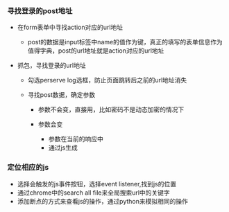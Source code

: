 ### 寻找登录的post地址

- 在form表单中寻找action对应的url地址

  - post的数据是input标签中name的值作为键，真正的填写的表单信息作为值得字典，post的url地址就是action对应的url地址

- 抓包，寻找登录的url地址

  - 勾选perserve log选框，防止页面跳转后之前的url地址消失
  - 寻找post数据，确定参数

    - 参数不会变，直接用，比如密码不是动态加密的情况下
    - 参数会变

        - 参数在当前的响应中
        - 通过js生成

### 定位相应的js

- 选择会触发的js事件按钮，选择event listener,找到js的位置
- 通过chrome中的search all file来全局搜索url中的关键字
- 添加断点的方式来查看js的操作，通过python来模拟相同的操作